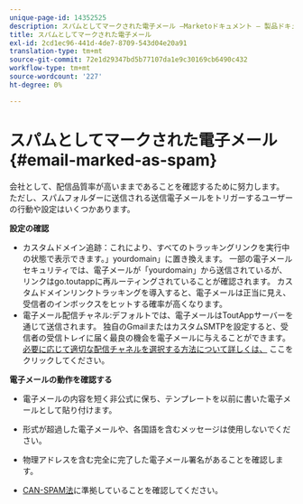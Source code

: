 ```yaml
---
unique-page-id: 14352525
description: スパムとしてマークされた電子メール —Marketoドキュメント — 製品ドキュメント
title: スパムとしてマークされた電子メール
exl-id: 2cd1ec96-441d-4de7-8709-543d04e20a91
translation-type: tm+mt
source-git-commit: 72e1d29347bd5b77107da1e9c30169cb6490c432
workflow-type: tm+mt
source-wordcount: '227'
ht-degree: 0%

---
```


# スパムとしてマークされた電子メール{#email-marked-as-spam}

会社として、配信品質率が高いままであることを確認するために努力します。 ただし、スパムフォルダーに送信される送信電子メールをトリガーするユーザーの行動や設定はいくつかあります。

**設定の確認**

* カスタムドメイン追跡：これにより、すべてのトラッキングリンクを実行中の状態で表示できます。」yourdomain」に置き換えます。 一部の電子メールセキュリティでは、電子メールが「yourdomain」から送信されているが、リンクはgo.toutappに再ルーティングされていることが確認されます。 カスタムドメインリンクトラッキングを導入すると、電子メールは正当に見え、受信者のインボックスをヒットする確率が高くなります。
* 電子メール配信チャネル:デフォルトでは、電子メールはToutAppサーバーを通じて送信されます。 独自のGmailまたはカスタムSMTPを設定すると、受信者の受信トレイに届く最良の機会を電子メールに与えることができます。 [必要に応じて適切な配信チャネルを選択する方法について詳しくは、](https://nation.marketo.com/docs/DOC-5080) ここをクリックしてください。

**電子メールの動作を確認する**

* 電子メールの内容を短く非公式に保ち、テンプレートを以前に書いた電子メールとして貼り付けます。

* 形式が超過した電子メールや、各国語を含むメッセージは使用しないでください。

* 物理アドレスを含む完全に完了した電子メール署名があることを確認します。

* [CAN-SPAM法](https://www.ftc.gov/tips-advice/business-center/guidance/can-spam-act-compliance-guide-business)に準拠していることを確認してください。
